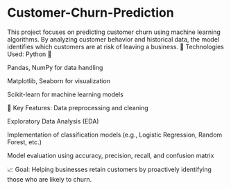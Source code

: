 # Customer-Churn-Prediction
This project focuses on predicting customer churn using machine learning algorithms. By analyzing customer behavior and historical data, the model identifies which customers are at risk of leaving a business.
🔧 Technologies Used:
Python 🐍

Pandas, NumPy for data handling

Matplotlib, Seaborn for visualization

Scikit-learn for machine learning models

🚀 Key Features:
Data preprocessing and cleaning

Exploratory Data Analysis (EDA)

Implementation of classification models (e.g., Logistic Regression, Random Forest, etc.)

Model evaluation using accuracy, precision, recall, and confusion matrix

📈 Goal:
Helping businesses retain customers by proactively identifying those who are likely to churn.
